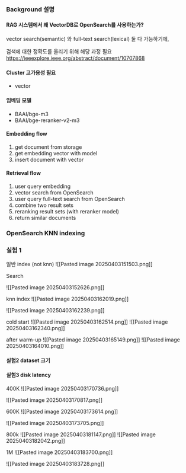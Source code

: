 

### Background 설명

#### RAG 시스템에서 왜 VectorDB로 OpenSearch를 사용하는가?

vector search(semantic) 와 full-text search(lexical) 둘 다 가능하기에,

검색에 대한 정확도를 올리기 위해 해당 과정 필요
https://ieeexplore.ieee.org/abstract/document/10707868

#### Cluster 고가용성 필요
- vector

#### 임베딩 모델
- BAAI/bge-m3
- BAAI/bge-reranker-v2-m3

#### Embedding flow

1. get document from storage
2. get embedding vector with model
3. insert document with vector 

#### Retrieval flow

1. user query embedding
2. vector search from OpenSearch
3. user query full-text search from OpenSearch
4. combine two result sets
5. reranking result sets (with reranker model)
6. return similar documents

### OpenSearch KNN indexing

### 실험 1


일반 index (not knn)
![[Pasted image 20250403151503.png]]

Search

![[Pasted image 20250403152626.png]]


knn index 
![[Pasted image 20250403162019.png]]


![[Pasted image 20250403162239.png]]

cold start
![[Pasted image 20250403162514.png]]
![[Pasted image 20250403162340.png]]


after warm-up
![[Pasted image 20250403165149.png]]
![[Pasted image 20250403164010.png]]


#### 실험2 dataset 크기



#### 실험3 disk latency
400K
![[Pasted image 20250403170736.png]]

![[Pasted image 20250403170817.png]]

600K
![[Pasted image 20250403173614.png]]

![[Pasted image 20250403173705.png]]

800k
![[Pasted image 20250403181147.png]]
![[Pasted image 20250403182042.png]]


1M
![[Pasted image 20250403183700.png]]

![[Pasted image 20250403183728.png]]